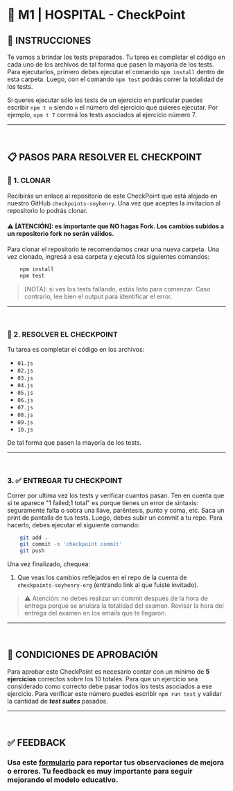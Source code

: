 # **💪 M1 | HOSPITAL - CheckPoint**

## **📖 INSTRUCCIONES**

Te vamos a brindar los tests preparados. Tu tarea es completar el código en cada uno de los archivos de tal forma que pasen la mayoría de los tests. Para ejecutarlos, primero debes ejecutar el comando `npm install` dentro de esta carpeta. Luego, con el comando `npm test` podrás correr la totalidad de los tests.

Si queres ejecutar sólo los tests de un ejercicio en particular puedes escribir `npm t n` siendo `n` el número del ejercicio que quieres ejecutar. Por ejemplo, `npm t 7` correrá los tests asociados al ejercicio número 7.

---

</br >

## **📋 PASOS PARA RESOLVER EL CHECKPOINT**

### **🔎 1. CLONAR**

Recibirás un enlace al repositorio de este CheckPoint que está alojado en nuestro GitHub `checkpoints-soyhenry`. Una vez que aceptes la invitacion al repositorio lo podrás clonar.

#### ⚠️ **[ATENCIÓN]**: es importante que NO hagas Fork. Los cambios subidos a un repositorio fork no serán válidos.

Para clonar el repositorio te recomendamos crear una nueva carpeta. Una vez clonado, ingresá a esa carpeta y ejecutá los siguientes comandos:

```bash
    npm install
    npm test
```

> [NOTA]: si ves los tests fallando, estás listo para comenzar. Caso contrario, lee bien el output para identificar el error.

---

<br />

### **📝 2. RESOLVER EL CHECKPOINT**

Tu tarea es completar el código en los archivos:

-  `01.js`
-  `02.js`
-  `03.js`
-  `04.js`
-  `05.js`
-  `06.js`
-  `07.js`
-  `08.js`
-  `09.js`
-  `10.js`

De tal forma que pasen la mayoría de los tests.

---

<br />

### 3. **✅ ENTREGAR TU CHECKPOINT**

Correr por ultima vez los tests y verificar cuantos pasan. Ten en cuenta que si te aparece "1 failed;1 total" es porque tienes un error de sintaxis: seguramente falta o sobra una llave, paréntesis, punto y coma, etc. Saca un print de pantalla de tus tests. Luego, debes subir un commit a tu repo. Para hacerlo, debes ejecutar el siguiente comando:

```bash
    git add .
    git commit -m 'checkpoint commit'
    git push
```

Una vez finalizado, chequea:

1. Que veas los cambios reflejados en el repo de la cuenta de `checkpoints-soyhenry-org` (entrando link al que fuiste invitado).

> ⚠️ Atención: no debes realizar un commit después de la hora de entrega porque se anulara la totalidad del examen. Revisar la hora del entrega del examen en los emails que te llegaron.

---

</br >

## **📌 CONDICIONES DE APROBACIÓN**

Para aprobar este CheckPoint es necesario contar con un mínimo de **5 ejercicios** correctos sobre los 10 totales. Para que un ejercicio sea considerado como correcto debe pasar todos los tests asociados a ese ejercicio. Para verificar este número puedes escribir `npm run test` y validar la cantidad de _**test suites**_ pasados.

---

</br >

## **✅ FEEDBACK**

### Usa este [**formulario**](https://docs.google.com/forms/d/e/1FAIpQLSfHGK9eRc7N8_qhiOQP9CNkUUNOxwhguf1k9aozP0xJme1-TQ/viewform) para reportar tus observaciones de mejora o errores. Tu feedback es muy importante para seguir mejorando el modelo educativo.
